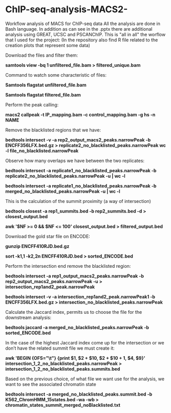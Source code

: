 # ChIP-seq-analysis-MACS2-
Workflow analysis of MACS for ChIP-seq data
All the analysis are done in Bash language. In addition as can see in the .pptx there are additional analysis using GREAT, UCSC and PSCANChIP.
This is "all in all" the worflow that I used for the project:
(In the repository also find R file related to the creation plots that represent some data)

Download the files and filter them:

**samtools view -bq 1 unfiltered_file.bam > filtered_unique.bam**

Command to watch some characteristic of files:

**Samtools flagstat unfiltered_file.bam**

**Samtools flagstat filtered_file.bam**

Perform the peak calling:

**macs2 callpeak -t IP_mapping.bam -c control_mapping.bam -g hs -n NAME**

Remove the blacklisted regions that we have:

**bedtools intersect -v -a rep2_output_macs2_peaks.narrowPeak  -b ENCFF356LFX.bed.gz > replicate2_no_blacklisted_peaks.narrowPeak
wc -l file_no_blacklisted.narrowPeak**

Observe how many overlaps we have between the two replicates:

**bedtools intersect -a replicate1_no_blacklisted_peaks.narrowPeak -b replicate2_no_blacklisted_peaks.narrowPeak -u | wc -l**

**bedtools intersect -a replicate1_no_blacklisted_peaks.narrowPeak -b merged_no_blacklisted_peaks.narrowPeak -u | wc -l**

This is the calculation of the summit proximity (a way of intersection)

**bedtools closest -a rep1_summits.bed -b rep2_summits.bed -d > closest_output.bed**

**awk '$NF >= 0 && $NF <= 100' closest_output.bed > filtered_output.bed**

Download the gold star file on ENCODE:

**gunzip ENCFF410RJD.bed.gz**

**sort -k1,1 -k2,2n ENCFF410RJD.bed > sorted_ENCODE.bed**

Perform the intersection end remove the blacklisted region:

**bedtools intersect -a rep1_output_macs2_peaks.narrowPeak -b rep2_output_macs2_peaks.narrowPeak -u > intersection_rep1and2_peak.narrowPeak**

**bedtools intersect -v -a intersection_rep1and2_peak.narrowPeak1  -b ENCFF356LFX.bed.gz > intersection_no_blacklisted_peaks.narrowPeak**

Calculate the Jaccard index, permits us to choose the file for the downstream analysis:

**bedtools jaccard -a merged_no_blacklisted_peaks.narrowPeak -b sorted_ENCODE.bed**

In the case of the highest Jaccard index come up for the intersection or we don’t have the related summit file we must create it: 

**awk 'BEGIN {OFS="\t"} {print $1, $2 + $10, $2 + $10 + 1, $4, $9}' intersection_1_2_no_blacklisted_peaks.narrowPeak > intersection_1_2_no_blacklisted_peaks.summits.bed**

Based on the previous choice, of what file we want use for the analysis, we want to see the associated chromatin state

**bedtools intersect -a merged_no_blacklisted_peaks.summit.bed -b K562_ChromHMM_15states.bed -wa -wb > chromatin_states_summit_merged_noBlacklisted.txt**
